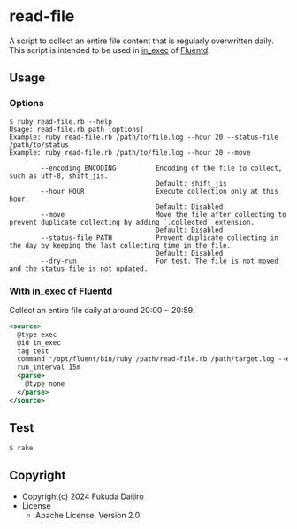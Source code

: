 # read-file

A script to collect an entire file content that is regularly overwritten daily.
This script is intended to be used in [in_exec](https://docs.fluentd.org/input/exec) of [Fluentd](https://www.fluentd.org/).

## Usage

### Options

```console
$ ruby read-file.rb --help
Usage: read-file.rb path [options]
Example: ruby read-file.rb /path/to/file.log --hour 20 --status-file /path/to/status
Example: ruby read-file.rb /path/to/file.log --hour 20 --move

        --encoding ENCODING          Encoding of the file to collect, such as utf-8, shift_jis.
                                     Default: shift_jis
        --hour HOUR                  Execute collection only at this hour.
                                     Default: Disabled
        --move                       Move the file after collecting to prevent duplicate collecting by adding `.collected` extension.
                                     Default: Disabled
        --status-file PATH           Prevent duplicate collecting in the day by keeping the last collecting time in the file.
                                     Default: Disabled
        --dry-run                    For test. The file is not moved and the status file is not updated.
```

### With in_exec of Fluentd

Collect an entire file daily at around 20:00 ~ 20:59.

```xml
<source>
  @type exec
  @id in_exec
  tag test
  command "/opt/fluent/bin/ruby /path/read-file.rb /path/target.log --encoding utf-8 --hour 20 --status-file /path/status"
  run_interval 15m
  <parse>
    @type none
  </parse>
</source>
```

## Test

```console
$ rake
```

## Copyright

* Copyright(c) 2024 Fukuda Daijiro
* License
  * Apache License, Version 2.0
